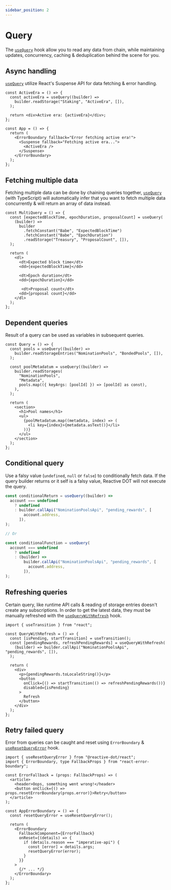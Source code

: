 ```yaml
---
sidebar_position: 2
---
```


# Query

The [`useQuery`](/api/react/function/useQuery) hook allow you to read any data from chain, while maintaining updates, concurrency, caching & deduplication behind the scene for you.

## Async handling

[`useQuery`](/api/react/function/useQuery) utilize React's Suspense API for data fetching & error handling.

```tsx
const ActiveEra = () => {
  const activeEra = useQuery((builder) =>
    builder.readStorage("Staking", "ActiveEra", []),
  );

  return <div>Active era: {activeEra}</div>;
};

const App = () => {
  return (
    <ErrorBoundary fallback="Error fetching active era!">
      <Suspense fallback="Fetching active era...">
        <ActiveEra />
      </Suspense>
    </ErrorBoundary>
  );
};
```

## Fetching multiple data

Fetching multiple data can be done by chaining queries together, [`useQuery`](/api/react/function/useQuery) (with TypeScript) will automatically infer that you want to fetch multiple data concurrently & will return an array of data instead.

```tsx
const MultiQuery = () => {
  const [expectedBlockTime, epochDuration, proposalCount] = useQuery(
    (builder) =>
      builder
        .fetchConstant("Babe", "ExpectedBlockTime")
        .fetchConstant("Babe", "EpochDuration")
        .readStorage("Treasury", "ProposalCount", []),
  );

  return (
    <dl>
      <dt>Expected block time</dt>
      <dd>{expectedBlockTime}</dd>

      <dt>Epoch duration</dt>
      <dd>{epochDuration}</dd>

       <dt>Proposal count</dt>
      <dd>{proposal count}</dd>
    </dl>
  );
};
```

## Dependent queries

Result of a query can be used as variables in subsequent queries.

```tsx
const Query = () => {
  const pools = useQuery((builder) =>
    builder.readStorageEntries("NominationPools", "BondedPools", []),
  );

  const poolMetadatum = useQuery((builder) =>
    builder.readStorages(
      "NominationPools",
      "Metadata",
      pools.map(({ keyArgs: [poolId] }) => [poolId] as const),
    ),
  );

  return (
    <section>
      <h1>Pool names</h1>
      <ul>
        {poolMetadatum.map((metadata, index) => (
          <li key={index}>{metadata.asText()}</li>
        ))}
      </ul>
    </section>
  );
};
```

## Conditional query

Use a falsy value (`undefined`, `null` or `false`) to conditionally fetch data. If the query builder returns or it self is a falsy value, Reactive DOT will not execute the query.

```ts
const conditionalReturn = useQuery((builder) =>
  account === undefined
    ? undefined
    : builder.callApi("NominationPoolsApi", "pending_rewards", [
        account.address,
      ]),
);

// Or

const conditionalFunction = useQuery(
  account === undefined
    ? undefined
    : (builder) =>
        builder.callApi("NominationPoolsApi", "pending_rewards", [
          account.address,
        ]),
);
```

## Refreshing queries

Certain query, like runtime API calls & reading of storage entries doesn't create any subscriptions. In order to get the latest data, they must be manually refreshed with the [`useQueryWithRefresh`](/api/react/function/useQueryWithRefresh) hook.

```tsx
import { useTransition } from "react";

const QueryWithRefresh = () => {
  const [isPending, startTransition] = useTransition();
  const [pendingRewards, refreshPendingRewards] = useQueryWithRefresh(
    (builder) => builder.callApi("NominationPoolsApi", "pending_rewards", []),
  );

  return (
    <div>
      <p>{pendingRewards.toLocaleString()}</p>
      <button
        onClick={() => startTransition(() => refreshPendingRewards())}
        disabled={isPending}
      >
        Refresh
      </button>
    </div>
  );
};
```

## Retry failed query

Error from queries can be caught and reset using `ErrorBoundary` & [`useResetQueryError`](/api/react/function/useResetQueryError) hook.

```tsx
import { useResetQueryError } from "@reactive-dot/react";
import { ErrorBoundary, type FallbackProps } from "react-error-boundary";

const ErrorFallback = (props: FallbackProps) => (
  <article>
    <header>Oops, something went wrong!</header>
    <button onClick={() => props.resetErrorBoundary(props.error)}>Retry</button>
  </article>
);

const AppErrorBoundary = () => {
  const resetQueryError = useResetQueryError();

  return (
    <ErrorBoundary
      FallbackComponent={ErrorFallback}
      onReset={(details) => {
        if (details.reason === "imperative-api") {
          const [error] = details.args;
          resetQueryError(error);
        }
      }}
    >
      {/* ... */}
    </ErrorBoundary>
  );
};
```
